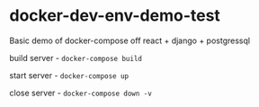 # docker-dev-env-demo-test

Basic demo of docker-compose off react + django + postgressql

build server - `docker-compose build`

start server - `docker-compose up`

close server - `docker-compose down -v`

